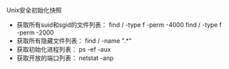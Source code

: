 Unix安全初始化快照
 - 获取所有suid和sgid的文件列表：
 find / -type f -perm -4000
 find / -type f -perm -2000
 - 获取所有隐藏文件列表： find / -name ".*"
 - 获取初始化进程列表： ps -ef -aux
 - 获取开放的端口列表： netstat -anp